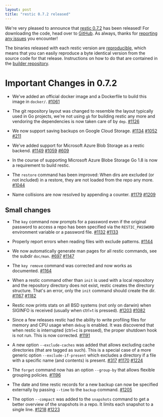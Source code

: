 ```yaml
---
layout: post
title: "restic 0.7.2 released"
---
```


We're very pleased to announce that [restic 0.7.2](https://github.com/restic/restic/releases/tag/v0.7.2) has been released!
For downloading the code, head over to [GitHub](https://github.com/restic/restic/releases/tag/v0.7.2).
As always, thanks for [reporting any issues](https://github.com/restic/restic/issues/new) you encounter!

The binaries released with each restic version are [reproducible](https://reproducible-builds.org/), which means that you can easily reproduce a byte identical version from the source code for that release. Instructions on how to do that are contained in the [builder repository](https://github.com/restic/builder).

Important Changes in 0.7.2
==========================

 * We've added an official docker image and a Dockerfile to build this image in `docker/`.
   [#1061](https://github.com/restic/restic/pull/1061)

 * The git repository layout was changed to resemble the layout typically used in Go projects, we're not using `gb` for building restic any more and vendoring the dependencies is now taken care of by `dep`.
   [#1126](https://github.com/restic/restic/pull/1126)

 * We now support saving backups on Google Cloud Storage.
   [#1134](https://github.com/restic/restic/pull/1134)
   [#1052](https://github.com/restic/restic/pull/1052)
   [#211](https://github.com/restic/restic/issues/211)

 * We've added support for Microsoft Azure Blob Storage as a restic backend.
   [#1149](https://github.com/restic/restic/pull/1149)
   [#1059](https://github.com/restic/restic/pull/1059)
   [#609](https://github.com/restic/restic/issues/609)

 * In the course of supporting Microsoft Azure Blobe Storage Go 1.8 is now a requirement to build restic.

 * The `restore` command has been improved: When dirs are excluded (or not included) in a restore, they are not loaded from the repo any more.
   [#1044](https://github.com/restic/restic/pull/1044)

 * Name collisions are now resolved by appending a counter.
   [#1179](https://github.com/restic/restic/issues/1179)
   [#1209](https://github.com/restic/restic/pull/1209)


Small changes
-------------

 * The `key` command now prompts for a password even if the original password to access a repo has been specified via the `RESTIC_PASSWORD` environment variable or a password file.
   [#1132](https://github.com/restic/restic/issues/1132)
   [#1133](https://github.com/restic/restic/pull/1133)

 * Properly report errors when reading files with exclude patterns.
   [#1144](https://github.com/restic/restic/pull/1144)

 * We now automatically generate man pages for all restic commands, see the subdir `doc/man`.
   [#697](https://github.com/restic/restic/issues/697)
   [#1147](https://github.com/restic/restic/pull/1147)

 * The `key remove` command was corrected and now works as documented.
   [#1164](https://github.com/restic/restic/pull/1164)

 * When a restic command other than `init` is used with a local repository and the repository directory does not exist, restic creates the directory structure. That's an error, only the `init` command should create the dir.
   [#1167](https://github.com/restic/restic/issues/1167)
   [#1182](https://github.com/restic/restic/pull/1182)

 * Restic now prints stats on all BSD systems (not only on darwin) when SIGINFO is received (usually when ctrl+t is pressed).
   [#1203](https://github.com/restic/restic/pull/1203)
   [#1082](https://github.com/restic/restic/pull/1082#issuecomment-326279920)

 * Since a few releases restic had the ability to write profiling files for memory and CPU usage when `debug` is enabled. It was discovered that when restic is interrupted (ctrl+c is pressed), the proper shutdown hook is not run. This is now corrected.
   [#1191](https://github.com/restic/restic/pull/1191)

 * A new option `--exclude-caches` was added that allows excluding cache directories (that are tagged as such). This is a special case of a more generic option `--exclude-if-present` which excludes a directory if a file with a specific name (and contents) is present.
   [#317](https://github.com/restic/restic/issues/317)
   [#1170](https://github.com/restic/restic/pull/1170)
   [#1224](https://github.com/restic/restic/pull/1224)

 * The `forget` command now has an option `--group-by` that allows flexible grouping policies.
   [#1196](https://github.com/restic/restic/pull/1196)

 * The date and time restic records for a new backup can now be specified externally by passing `--time` to the `backup` command.
   [#1205](https://github.com/restic/restic/pull/1205)

 * The option `--compact` was added to the `snapshots` command to get a better overview of the snapshots in a repo. It limits each snapshot to a single line.
   [#1218](https://github.com/restic/restic/issues/1218)
   [#1223](https://github.com/restic/restic/pull/1223)


